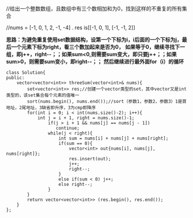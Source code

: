 //给出一个整数数组，且数组中有三个数相加和为0，找到这样的不重复的所有集合

//nums = [-1, 0, 1, 2, -1, -4] . res is[[-1, 0, 1], [-1, -1, 2]]

**思路：为避免重复使用set数据结构，设第一个下标为i，i后面的一个下标为j，最后一个元素下标为right，看三个数加起来是否为0，**
**如果等于0，继续寻找下一组，即j++，right--；；如果sum<0,则需要sum变大，即只要j++；；如果sum>0，则需要sum变小，即right--；；**
**然后继续进行最外面for（i）的循环**

```
class Solution{
public:
    vector<vector<int>> threeSum(vector<int>& nums){
        set<vector<int>> res;//创建一个vector类型的set，其中vector又是int类型的，该set集合每个元素的值唯一
        sort(nums.begin(), nums.end());//sort（参数1，参数2，参数3）1是首地址，2尾地址，3缺省即升序，3为cmp即降序
        for(int i = 0; i < int(nums.size()-2); i++){
            int j = i + 1, right = nums.size()-1;
                if(j > i + 1 && nums[j] == nums[j - 1])
                   continue;
                while(j < right){
                    int sum = nums[i] + nums[j] + nums[right];
                    if(sum == 0){
                        vector<int> out{nums[i], nums[j], nums[right]};
                        res.insert(out);
                        j++;
                        right--;
                    }
                    else if(sum < 0) j++;
                    else right--;
                }
        }
        return vector<vector<int>> (res.begin(), res.end());
    }
};
```
